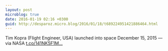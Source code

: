 ```yaml
---
layout: post
microblog: true
date: 2016-01-19 02:16 +0300
guid: http://desparoz.micro.blog/2016/01/18/t689224951421886464.html
---
```

Tim Kopra (Flight Engineer, USA) launched into space December 15, 2015 — via NASA [t.co/141NK5F1M...](https://t.co/141NK5F1MZ)
